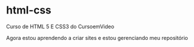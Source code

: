 # html-css
 Curso de HTML 5 E CSS3 do CursoemVideo

 Agora estou aprendendo a criar sites e estou gerenciando meu repositório
